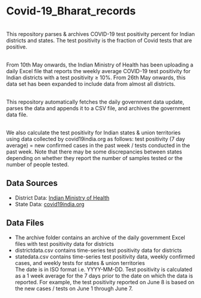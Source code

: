 # Covid-19_Bharat_records

<br>This repository parses & archives COVID-19 test positivity percent for Indian districts and states. The test positivity is the fraction of Covid tests that are positive.</br>

<br>From 10th May onwards, the Indian Ministry of Health has been uploading a daily Excel file that reports the weekly average COVID-19 test positivity for Indian districts with a test positivity ≥ 10%. From 26th May onwards, this data set has been expanded to include data from almost all districts.</br>

<br>This repository automatically fetches the daily government data update, parses the data and appends it to a CSV file, and archives the government data file.</br>

<br>We also calculate the test positivity for Indian states & union territories using data collected by covid19india.org as follows: test positivity (7 day average) = new confirmed cases in the past week / tests conducted in the past week. Note that there may be some discrepancies between states depending on whether they report the number of samples tested or the number of people tested.</br>

## Data Sources
* District Data: [Indian Ministry of Health](https://www.mohfw.gov.in/)
* State Data: [covid19india.org](https://api.covid19india.org/)

## Data Files
* The archive folder contains an archive of the daily government Excel files with test positivity data for districts
* districtdata.csv contains time-series test positivity data for districts
* statedata.csv contains time-series test positivity data, weekly confirmed cases, and weekly tests for states & union territories
<br> The date is in ISO format i.e. YYYY-MM-DD. Test positivity is calculated as a 1 week average for the 7 days prior to the date on which the data is reported. For example, the test positivity reported on June 8 is based on the new cases / tests on June 1 through June 7.</br>
